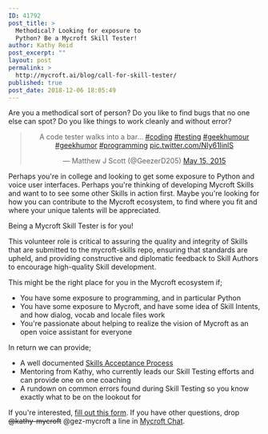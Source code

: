 ```yaml
---
ID: 41792
post_title: >
  Methodical? Looking for exposure to
  Python? Be a Mycroft Skill Tester!
author: Kathy Reid
post_excerpt: ""
layout: post
permalink: >
  http://mycroft.ai/blog/call-for-skill-tester/
published: true
post_date: 2018-12-06 18:05:49
---
```

Are you a methodical sort of person? Do you like to find bugs that no one else can spot? Do you like things to work cleanly and without error?
<blockquote class="twitter-tweet" data-lang="en">
<p dir="ltr" lang="en" style="text-align: center;">A code tester walks into a bar... <a href="https://twitter.com/hashtag/coding?src=hash&amp;ref_src=twsrc%5Etfw">#coding</a> <a href="https://twitter.com/hashtag/testing?src=hash&amp;ref_src=twsrc%5Etfw">#testing</a> <a href="https://twitter.com/hashtag/geekhumour?src=hash&amp;ref_src=twsrc%5Etfw">#geekhumour</a> <a href="https://twitter.com/hashtag/geekhumor?src=hash&amp;ref_src=twsrc%5Etfw">#geekhumor</a> <a href="https://twitter.com/hashtag/programming?src=hash&amp;ref_src=twsrc%5Etfw">#programming</a> <a href="http://t.co/NIy61IinlS">pic.twitter.com/NIy61IinlS</a></p>
<p style="text-align: center;">— Matthew J Scott (@GeezerD205) <a href="https://twitter.com/GeezerD205/status/599105281222692865?ref_src=twsrc%5Etfw">May 15, 2015</a></p>
</blockquote>
<script async="" src="https://platform.twitter.com/widgets.js" charset="utf-8"></script>

Perhaps you're in college and looking to get some exposure to Python and voice user interfaces. Perhaps you're thinking of developing Mycroft Skills and want to to see some other Skills in action first. Maybe you're looking for how you can contribute to the Mycroft ecosystem, to find where you fit and where your unique talents will be appreciated.

Being a Mycroft Skill Tester is for you!

This volunteer role is critical to assuring the quality and integrity of Skills that are submitted to the mycroft-skills repo, ensuring that standards are upheld, and providing constructive and diplomatic feedback to Skill Authors to encourage high-quality Skill development.

This might be the right place for you in the Mycroft ecosystem if;
<ul>
 	<li>You have some exposure to programming, and in particular Python</li>
 	<li>You have some exposure to Mycroft, and have some idea of Skill Intents, and how dialog, vocab and locale files work</li>
 	<li>You're passionate about helping to realize the vision of Mycroft as an open voice assistant for everyone</li>
</ul>
In return we can provide;
<ul>
 	<li>A well documented <a href="http://mycroft.ai/documentation/skills/skills-acceptance-process/">Skills Acceptance Process</a></li>
 	<li>Mentoring from Kathy, who currently leads our Skill Testing efforts and can provide one on one coaching</li>
 	<li>A rundown on common errors found during Skill Testing so you know exactly what to be on the lookout for</li>
</ul>
If you're interested, <a href="https://goo.gl/forms/mTSRlAsMaMjelX482" target="_blank" rel="noopener">fill out this form</a>. If you have other questions, drop <span style="text-decoration: line-through;">@kathy-mycroft</span> @gez-mycroft a line in <a href="https://chat.mycroft.ai">Mycroft Chat</a>.